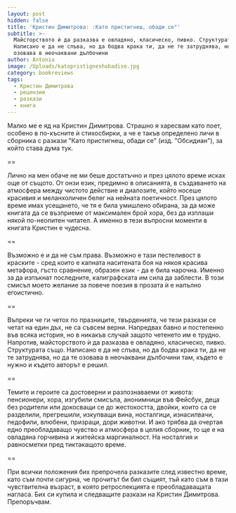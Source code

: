 ```yaml
---
layout: post
hidden: false
title: 'Кристин Димитрова: :Като пристигнеш, обади се"'
subtitle: >-
  Майсторството ѝ да разказва е овладяно, класическо, пивко. Структурата също.
  Написано е да не спъва, но да бодва крака ти, да не те затруднява, но да те
  озовава в неочаквани дълбочини
author: Antonia
image: /Uploads/katopristigneshobadise.jpg
category: bookreviews
tags:
  - Кристин Димитрова
  - рецензии
  - разкази
  - книга
---
```

Малко ме е яд на Кристин Димитрова. Страшно я харесвам като поет, особено в по-късните ѝ стихосбирки, а че е такъв определено личи в сборника с разкази "Като пристигнеш, обади се" (изд. "Обсидиан"), за който става дума тук. 

\==

Лично на мен обаче не ми беше достатъчно и през цялото време исках още от същото. От онзи език, предимно в описанията, в създаването на атмосфера между чистото действие и диалозите, който носеше красивия и меланхоличен белег на нейната поетичност. През цялото време имах усещането, че тя е била умишлено обирана, за да може книгата да се възприеме от максимален брой хора, без да изплаши някой по-неопитен читател. А именно в тези въпросни моменти в книгата Кристин е чудесна.

\==

Възможно е и да не съм права. Възможно е тази пестеливост в краските - сред които е капната наситената боя на някоя красива метафора, гъсто сравнение, образен език - да е била нарочна. Именно за да изпъкнат последните, калиграфската им сила да заблести. В този смисъл моето желание за повече поезия в прозата ѝ е напълно егоистично.

\==

Въпреки че ги четох по празниците, твърденията, че тези разкази се четат на един дъх, не са съвсем верни. Напредвах бавно и постепенно във всяка история, но в никакъв случай защото четенето им е трудно. Напротив, майсторството ѝ да разказва е овладяно, класическо, пивко. Структурата също. Написано е да не спъва, но да бодва крака ти, да не те затруднява, но да те озовава в неочаквани дълбочини там, където е нужно и където авторът е решил.

\==

Темите и героите са достоверни и разпознаваеми от живота: пенсионери, хора, изгубили смисъла, анонимници във Фейсбук, деца без родители или докосващи се до жестокостта, двойки, които са се разделили, прегрешили, изкупващи вина, носталгици, изнасилвачи, педофили, влюбени, призраци, дори животни. И ако трябва да очертая едно преобладаващо чувство и атмосфера в целия сборник, то ще е на овладяна горчивина и житейска маргиналност. На носталгия и равносметки пред тиктакащото време.

\==

При всички положения бих препрочела разказите след известно време, като съм почти сигурна, че прочитът би бил същият, тъй като съм в тази чувствителна възраст, в която ретроспекцията е преобладаващата нагласа. Бих си купила и следващите разкази на Кристин Димитрова. Препоръчвам.
